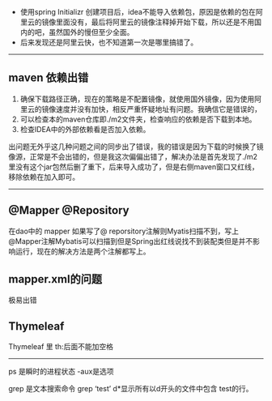 * 使用spring Initializr 创建项目后，idea不能导入依赖包，原因是依赖的包在阿里云的镜像里面没有，最后将阿里云的镜像注释掉开始下载，所以还是不用国内的吧，虽然国外的慢但至少全面。
* 后来发现还是阿里云快，也不知道第一次是哪里搞错了。

---

## maven 依赖出错

1. 确保下载路径正确，现在的策略是不配置镜像，就使用国外镜像，因为使用阿里云的镜像速度并没有加快，相反严重怀疑地址有问题。我确信它是错误的，
2. 可以检查本的maven仓库即./m2文件夹，检查响应的依赖是否下载到本地。
3. 检查IDEA中的外部依赖看是否加入依赖。

出问题无外乎这几种问题之间的同步出了错误，我的错误是因为下载的时候换了镜像源，正常是不会出错的，但是我这次偏偏出错了，解决办法是首先发现了./m2里没有这个jar包然后删了重下，后来导入成功了，但是右侧maven窗口又红线，移除依赖在加入即可。

-----

## @Mapper @Repository

在dao中的 mapper 如果写了@ reporsitory注解则Myatis扫描不到，写上@Mapper注解Mybatis可以扫描到但是Spring出红线说找不到装配类但是并不影响运行，现在的解决方法是两个注解都写上。

## mapper.xml的问题

极易出错

## Thymeleaf

Thymeleaf 里 th:后面不能加空格

----------

ps 是瞬时的进程状态  -aux是选项

grep 是文本搜索命令 grep ‘test’ d*显示所有以d开头的文件中包含 test的行。

